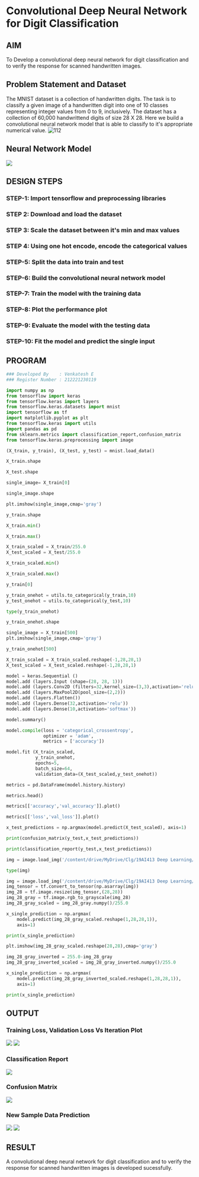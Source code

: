 # Convolutional Deep Neural Network for Digit Classification

## AIM

To Develop a convolutional deep neural network for digit classification and to verify the response for scanned handwritten images.

## Problem Statement and Dataset

The MNIST dataset is a collection of handwritten digits. The task is to classify a given image of a handwritten digit into one of 10 classes representing integer values from 0 to 9, inclusively. The dataset has a collection of 60,000 handwrittend digits of size 28 X 28. Here we build a convolutional neural network model that is able to classify to it's appropriate numerical value.
![112](https://user-images.githubusercontent.com/75235090/191042148-df16e2a4-ce0e-4ea3-863b-dae598286e34.png)

## Neural Network Model

![](0.png)
## DESIGN STEPS

### STEP-1: Import tensorflow and preprocessing libraries

### STEP 2: Download and load the dataset

### STEP 3: Scale the dataset between it's min and max values

### STEP 4: Using one hot encode, encode the categorical values

### STEP-5: Split the data into train and test

### STEP-6: Build the convolutional neural network model

### STEP-7: Train the model with the training data

### STEP-8: Plot the performance plot

### STEP-9: Evaluate the model with the testing data

### STEP-10: Fit the model and predict the single input

## PROGRAM
```python
### Developed By    : Venkatesh E
### Register Number : 212221230119
```
```python
import numpy as np
from tensorflow import keras
from tensorflow.keras import layers
from tensorflow.keras.datasets import mnist
import tensorflow as tf
import matplotlib.pyplot as plt
from tensorflow.keras import utils
import pandas as pd
from sklearn.metrics import classification_report,confusion_matrix
from tensorflow.keras.preprocessing import image

(X_train, y_train), (X_test, y_test) = mnist.load_data()

X_train.shape

X_test.shape

single_image= X_train[0]

single_image.shape

plt.imshow(single_image,cmap='gray')

y_train.shape

X_train.min()

X_train.max()

X_train_scaled = X_train/255.0
X_test_scaled = X_test/255.0

X_train_scaled.min()

X_train_scaled.max()

y_train[0]

y_train_onehot = utils.to_categorical(y_train,10)
y_test_onehot = utils.to_categorical(y_test,10)

type(y_train_onehot)

y_train_onehot.shape

single_image = X_train[500]
plt.imshow(single_image,cmap='gray')

y_train_onehot[500]

X_train_scaled = X_train_scaled.reshape(-1,28,28,1)
X_test_scaled = X_test_scaled.reshape(-1,28,28,1)

model = keras.Sequential ()
model.add (layers.Input (shape=(28, 28, 1)))
model.add (layers.Conv2D (filters=32,kernel_size=(3,3),activation='relu'))
model.add (layers.MaxPool2D(pool_size=(2,2)))
model.add (layers.Flatten())
model.add (layers.Dense(32,activation='relu'))
model.add (layers.Dense(10,activation='softmax'))

model.summary()

model.compile(loss = 'categorical_crossentropy',
              optimizer = 'adam',
              metrics = ['accuracy'])

model.fit (X_train_scaled,
           y_train_onehot, 
           epochs=5,
           batch_size=64, 
           validation_data=(X_test_scaled,y_test_onehot))

metrics = pd.DataFrame(model.history.history)

metrics.head()

metrics[['accuracy','val_accuracy']].plot()

metrics[['loss','val_loss']].plot()

x_test_predictions = np.argmax(model.predict(X_test_scaled), axis=1)

print(confusion_matrix(y_test,x_test_predictions))

print(classification_report(y_test,x_test_predictions))

img = image.load_img('/content/drive/MyDrive/Clg/19AI413 Deep Learning/Datasets/imagefive.jpg')

type(img)

img = image.load_img('/content/drive/MyDrive/Clg/19AI413 Deep Learning/Datasets/imagefive.jpg')
img_tensor = tf.convert_to_tensor(np.asarray(img))
img_28 = tf.image.resize(img_tensor,(28,28))
img_28_gray = tf.image.rgb_to_grayscale(img_28)
img_28_gray_scaled = img_28_gray.numpy()/255.0

x_single_prediction = np.argmax(
    model.predict(img_28_gray_scaled.reshape(1,28,28,1)),
    axis=1)

print(x_single_prediction)

plt.imshow(img_28_gray_scaled.reshape(28,28),cmap='gray')

img_28_gray_inverted = 255.0-img_28_gray
img_28_gray_inverted_scaled = img_28_gray_inverted.numpy()/255.0

x_single_prediction = np.argmax(
    model.predict(img_28_gray_inverted_scaled.reshape(1,28,28,1)),
    axis=1)

print(x_single_prediction)
```

## OUTPUT

### Training Loss, Validation Loss Vs Iteration Plot

![](1.png)
![](2.png)

### Classification Report

![](3.PNG)

### Confusion Matrix

![](4.PNG)
### New Sample Data Prediction

![](5.png)
![](6.PNG)
## RESULT
A convolutional deep neural network for digit classification and to verify the response for scanned handwritten images is developed sucessfully.